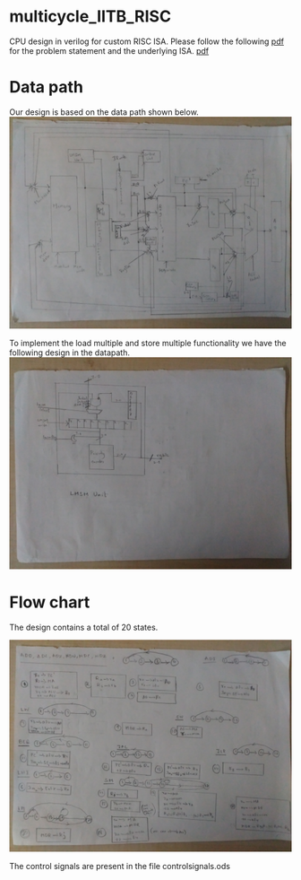 # multicycle_IITB_RISC
CPU design in verilog for custom RISC ISA.
Please follow the following [pdf](https://github.com/CHINTADINESH/multicycle_IITB_RISC/blob/master/multicycle%20design%20assignment.pdf) for the problem statement and the underlying ISA.
[pdf](https://github.com/CHINTADINESH/multicycle_IITB_RISC/blob/master/multicycle%20design%20assignment.pdf)
# Data path
Our design is based on the data path shown below.
![alt text](https://github.com/CHINTADINESH/multicycle_IITB_RISC/blob/master/datapath.jpg)

To implement the load multiple and store multiple functionality we have the following design in the datapath. 
![alt text](https://github.com/CHINTADINESH/multicycle_IITB_RISC/blob/master/loadmultiple_storemultiple.jpg)

# Flow chart
The design contains a total of 20 states.

![alt text](https://github.com/CHINTADINESH/multicycle_IITB_RISC/blob/master/flow_charts.jpg)

The control signals are present in the file controlsignals.ods

